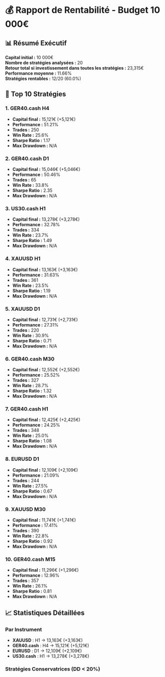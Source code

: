 # 💰 Rapport de Rentabilité - Budget 10 000€

## 📊 Résumé Exécutif

**Capital initial :** 10 000€  
**Nombre de stratégies analysées :** 20  
**Retour total si investissement dans toutes les stratégies :** 23,315€  
**Performance moyenne :** 11.66%  
**Stratégies rentables :** 12/20 (60.0%)

## 🥇 Top 10 Stratégies

### 1. GER40.cash H4
- **Capital final :** 15,121€ (+5,121€)
- **Performance :** 51.21%
- **Trades :** 250
- **Win Rate :** 25.6%
- **Sharpe Ratio :** 1.17
- **Max Drawdown :** N/A

### 2. GER40.cash D1
- **Capital final :** 15,046€ (+5,046€)
- **Performance :** 50.46%
- **Trades :** 65
- **Win Rate :** 33.8%
- **Sharpe Ratio :** 2.35
- **Max Drawdown :** N/A

### 3. US30.cash H1
- **Capital final :** 13,278€ (+3,278€)
- **Performance :** 32.78%
- **Trades :** 334
- **Win Rate :** 23.7%
- **Sharpe Ratio :** 1.49
- **Max Drawdown :** N/A

### 4. XAUUSD H1
- **Capital final :** 13,163€ (+3,163€)
- **Performance :** 31.63%
- **Trades :** 361
- **Win Rate :** 23.5%
- **Sharpe Ratio :** 1.19
- **Max Drawdown :** N/A

### 5. XAUUSD D1
- **Capital final :** 12,731€ (+2,731€)
- **Performance :** 27.31%
- **Trades :** 220
- **Win Rate :** 30.9%
- **Sharpe Ratio :** 0.71
- **Max Drawdown :** N/A

### 6. GER40.cash M30
- **Capital final :** 12,552€ (+2,552€)
- **Performance :** 25.52%
- **Trades :** 327
- **Win Rate :** 28.7%
- **Sharpe Ratio :** 1.32
- **Max Drawdown :** N/A

### 7. GER40.cash H1
- **Capital final :** 12,425€ (+2,425€)
- **Performance :** 24.25%
- **Trades :** 348
- **Win Rate :** 25.0%
- **Sharpe Ratio :** 1.08
- **Max Drawdown :** N/A

### 8. EURUSD D1
- **Capital final :** 12,109€ (+2,109€)
- **Performance :** 21.09%
- **Trades :** 244
- **Win Rate :** 27.5%
- **Sharpe Ratio :** 0.67
- **Max Drawdown :** N/A

### 9. XAUUSD M30
- **Capital final :** 11,741€ (+1,741€)
- **Performance :** 17.41%
- **Trades :** 390
- **Win Rate :** 22.8%
- **Sharpe Ratio :** 0.92
- **Max Drawdown :** N/A

### 10. GER40.cash M15
- **Capital final :** 11,296€ (+1,296€)
- **Performance :** 12.96%
- **Trades :** 357
- **Win Rate :** 26.1%
- **Sharpe Ratio :** 0.81
- **Max Drawdown :** N/A

## 📈 Statistiques Détaillées

### Par Instrument
- **XAUUSD** : H1 → 13,163€ (+3,163€)
- **GER40.cash** : H4 → 15,121€ (+5,121€)
- **EURUSD** : D1 → 12,109€ (+2,109€)
- **US30.cash** : H1 → 13,278€ (+3,278€)

### Stratégies Conservatrices (DD < 20%)

